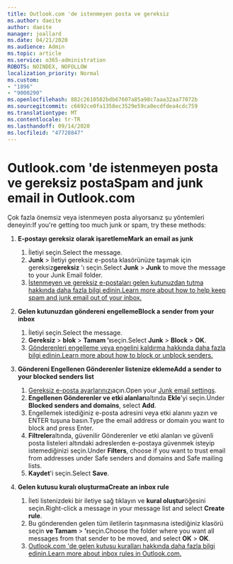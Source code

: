 ```yaml
---
title: Outlook.com 'de istenmeyen posta ve gereksiz
ms.author: daeite
author: daeite
manager: joallard
ms.date: 04/21/2020
ms.audience: Admin
ms.topic: article
ms.service: o365-administration
ROBOTS: NOINDEX, NOFOLLOW
localization_priority: Normal
ms.custom:
- "1896"
- "9000290"
ms.openlocfilehash: 882c2610502bdb67607a85a98c7aaa32aa77072b
ms.sourcegitcommit: c6692ce0fa1358ec3529e59ca0ecdfdea4cdc759
ms.translationtype: MT
ms.contentlocale: tr-TR
ms.lasthandoff: 09/14/2020
ms.locfileid: "47728847"
---
```

# <a name="spam-and-junk-email-in-outlookcom"></a><span data-ttu-id="351d6-102">Outlook.com 'de istenmeyen posta ve gereksiz posta</span><span class="sxs-lookup"><span data-stu-id="351d6-102">Spam and junk email in Outlook.com</span></span>

<span data-ttu-id="351d6-103">Çok fazla önemsiz veya istenmeyen posta alıyorsanız şu yöntemleri deneyin:</span><span class="sxs-lookup"><span data-stu-id="351d6-103">If you're getting too much junk or spam, try these methods:</span></span>

1. <span data-ttu-id="351d6-104">**E-postayı gereksiz olarak işaretleme**</span><span class="sxs-lookup"><span data-stu-id="351d6-104">**Mark an email as junk**</span></span>
    1. <span data-ttu-id="351d6-105">İletiyi seçin.</span><span class="sxs-lookup"><span data-stu-id="351d6-105">Select the message.</span></span>
    1. <span data-ttu-id="351d6-106">**Junk**  >  İletiyi gereksiz e-posta klasörünüze taşımak için gereksiz**gereksiz** 'ı seçin.</span><span class="sxs-lookup"><span data-stu-id="351d6-106">Select **Junk** > **Junk** to move the message to your Junk Email folder.</span></span>
    1. [<span data-ttu-id="351d6-107">İstenmeyen ve gereksiz e-postaları gelen kutunuzdan tutma hakkında daha fazla bilgi edinin.</span><span class="sxs-lookup"><span data-stu-id="351d6-107">Learn more about how to help keep spam and junk email out of your inbox.</span></span>](https://support.office.com/article/a3ece97b-82f8-4a5e-9ac3-e92fa6427ae4?wt.mc_id=Office_Outlook_com_Alchemy)

1. <span data-ttu-id="351d6-108">**Gelen kutunuzdan göndereni engelleme**</span><span class="sxs-lookup"><span data-stu-id="351d6-108">**Block a sender from your inbox**</span></span>
    1. <span data-ttu-id="351d6-109">İletiyi seçin.</span><span class="sxs-lookup"><span data-stu-id="351d6-109">Select the message.</span></span>
    1. <span data-ttu-id="351d6-110">**Gereksiz**  >  **blok**  >  **Tamam 'ı**seçin.</span><span class="sxs-lookup"><span data-stu-id="351d6-110">Select **Junk** > **Block** > **OK**.</span></span>
    1. [<span data-ttu-id="351d6-111">Gönderenleri engelleme veya engelini kaldırma hakkında daha fazla bilgi edinin.</span><span class="sxs-lookup"><span data-stu-id="351d6-111">Learn more about how to block or unblock senders.</span></span>](https://support.office.com/article/afba1c94-77bb-4f50-8b85-057cf52f4d5e?wt.mc_id=Office_Outlook_com_Alchemy)

1. <span data-ttu-id="351d6-112">**Göndereni Engellenen Gönderenler listenize ekleme**</span><span class="sxs-lookup"><span data-stu-id="351d6-112">**Add a sender to your blocked senders list**</span></span>
    1. <span data-ttu-id="351d6-113">[Gereksiz e-posta ayarlarınızı](https://outlook.live.com/mail/options/mail/junkEmail/blockedSendersAndDomainsV2)açın.</span><span class="sxs-lookup"><span data-stu-id="351d6-113">Open your [Junk email settings](https://outlook.live.com/mail/options/mail/junkEmail/blockedSendersAndDomainsV2).</span></span>
    1. <span data-ttu-id="351d6-114">**Engellenen Gönderenler ve etki alanları**altında **Ekle**'yi seçin.</span><span class="sxs-lookup"><span data-stu-id="351d6-114">Under **Blocked senders and domains**, select **Add**.</span></span>
    1. <span data-ttu-id="351d6-115">Engellemek istediğiniz e-posta adresini veya etki alanını yazın ve ENTER tuşuna basın.</span><span class="sxs-lookup"><span data-stu-id="351d6-115">Type the email address or domain you want to block and press Enter.</span></span>
    1. <span data-ttu-id="351d6-116">**Filtreler**altında, güvenilir Gönderenler ve etki alanları ve güvenli posta listeleri altındaki adreslerden e-postaya güvenmek isteyip istemediğinizi seçin.</span><span class="sxs-lookup"><span data-stu-id="351d6-116">Under **Filters**, choose if you want to trust email from addresses under Safe senders and domains and Safe mailing lists.</span></span>
    1. <span data-ttu-id="351d6-117">**Kaydet**'i seçin.</span><span class="sxs-lookup"><span data-stu-id="351d6-117">Select **Save**.</span></span>

1. <span data-ttu-id="351d6-118">**Gelen kutusu kuralı oluşturma**</span><span class="sxs-lookup"><span data-stu-id="351d6-118">**Create an inbox rule**</span></span>
    1. <span data-ttu-id="351d6-119">İleti listenizdeki bir iletiye sağ tıklayın ve **kural oluştur**öğesini seçin.</span><span class="sxs-lookup"><span data-stu-id="351d6-119">Right-click a message in your message list and select **Create rule**.</span></span>
    1. <span data-ttu-id="351d6-120">Bu gönderenden gelen tüm iletilerin taşınmasına istediğiniz klasörü seçin **ve Tamam**  >  **'ı**seçin.</span><span class="sxs-lookup"><span data-stu-id="351d6-120">Choose the folder where you want all messages from that sender to be moved, and select **OK** > **OK**.</span></span>
    1. [<span data-ttu-id="351d6-121">Outlook.com 'de gelen kutusu kuralları hakkında daha fazla bilgi edinin.</span><span class="sxs-lookup"><span data-stu-id="351d6-121">Learn more about inbox rules in Outlook.com.</span></span>](https://support.office.com/article/4b094371-a5d7-49bd-8b1b-4e4896a7cc5d?wt.mc_id=Office_Outlook_com_Alchemy)